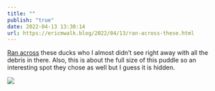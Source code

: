 ```yaml
---
title: ""
publish: "true"
date: 2022-04-13 13:30:14
url: https://ericmwalk.blog/2022/04/13/ran-across-these.html
---
```

[Ran across](http://www.strava.com/activities/6976533628) these ducks who I almost didn’t see right away with all the debris in there. Also, this is about the full size of this puddle so an interesting spot they chose as well but I guess it is hidden.


![](https://ericmwalk.blog/uploads/2022/19e1a1afa7.jpg)